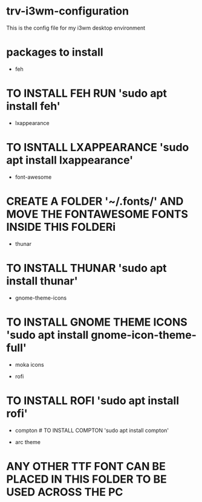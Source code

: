 # trv-i3wm-configuration

This is the config file for my i3wm desktop environment

# packages to install

* feh 
# TO INSTALL FEH RUN 'sudo apt install feh'

* lxappearance 
# TO ISNTALL LXAPPEARANCE 'sudo apt install lxappearance'

* font-awesome  
# CREATE A FOLDER '~/.fonts/' AND MOVE THE FONTAWESOME FONTS INSIDE THIS FOLDERi

* thunar 
# TO INSTALL THUNAR 'sudo apt install thunar'

* gnome-theme-icons 
# TO INSTALL GNOME THEME ICONS 'sudo apt install gnome-icon-theme-full'

* moka icons

* rofi 
# TO INSTALL ROFI 'sudo apt install rofi'

* compton # TO INSTALL COMPTON 'sudo apt install compton' 

* arc theme


# ANY OTHER TTF FONT CAN BE PLACED IN THIS FOLDER TO BE USED ACROSS THE PC

